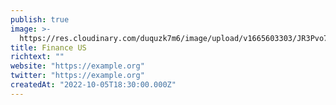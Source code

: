 ```yaml
---
publish: true
image: >-
  https://res.cloudinary.com/duquzk7m6/image/upload/v1665603303/JR3Pvo7F_400x400_q9zwvv.jpg
title: Finance US
richtext: ""
website: "https://example.org"
twitter: "https://example.org"
createdAt: "2022-10-05T18:30:00.000Z"
---
```

